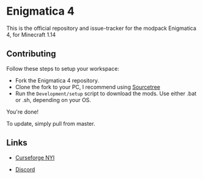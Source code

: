 # Enigmatica 4

This is the official repository and issue-tracker for the modpack Enigmatica 4, for Minecraft 1.14

## Contributing

Follow these steps to setup your workspace:

* Fork the Enigmatica 4 repository.
* Clone the fork to your PC, I recommend using [Sourcetree](https://www.sourcetreeapp.com/)
* Run the `Development/setup` script to download the mods. Use either .bat or .sh, depending on your OS.

You're done!

To update, simply pull from master.

<h2>Links</h2>

* [Curseforge NYI](https://minecraft.curseforge.com/projects/enigmatica2)

* [Discord](https://discord.gg/HnWNd7X)
